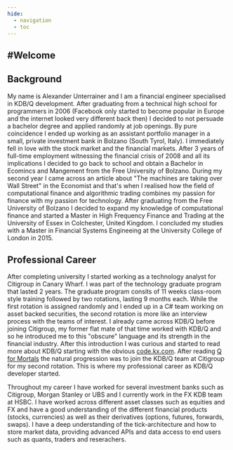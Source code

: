 ```yaml
---
hide:
  - navigation
  - toc
---
```


#Welcome
---

## Background

My name is Alexander Unterrainer and I am a financial engineer specialised in KDB/Q development. After graduating from a technical high school for programmers in 2006 (Facebook only started to become popular in Europe and the internet looked very different back then) I decided to not persuade a bachelor degree and applied randomly at job openings. By pure coincidence I ended up working as an assistant portfolio manager in a small, private investment bank in Bolzano (South Tyrol, Italy). I immediately fell in love with the stock market and the financial markets. After 3 years of full-time employment witnessing the financial crisis of 2008 and all its implications I decided to go back to school and obtain a Bachelor in Ecomincs and Mangement from the Free University of Bolzano. During my second year I came across an article about "The machines are taking over Wall Street" in the Economist and that's when I realised how the field of computational finance and algorithmic trading combines my passion for finance with my passion for technology. After graduating from the Free University of Bolzano I decided to expand my knowledge of computational finance and started a Master in High Frequency Finance and Trading at the University of Essex in Colchester, United Kingdom. I concluded my studies with a Master in Financial Systems Engineeing at the University College of London in 2015.  

## Professional Career

After completing university I started working as a technology analyst for Citigroup in Canary Wharf. I was part of the technology graduate program that lasted 2 years. The graduate program consits of 11 weeks class-room style training followed by two rotations, lasting 9 months each. While the first rotation is assigned randomly and I ended up in a C# team working on asset backed securities, the second rotation is more like an interview process with the teams of interest. I already came across KDB/Q before joining Citigroup, my former flat mate of that time worked with KDB/Q and so he introduced me to this "obscure" language and its strength in the financial industry. After this introduction I was curious and started to read more about KDB/Q starting with the obvious [code.kx.com](https://www.code.kx.com). After reading [Q for Mortals](https://code.kx.com/q4m3/) the natural progression was to join the KDB/Q team at Citigroup for my second rotation. This is where my professional career as KDB/Q developer started. 

Throughout my career I have worked for several investment banks such as Citigroup, Morgan Stanley or UBS and I currently work in the FX KDB team at HSBC. I have worked across different asset classes such as equities and FX and have a good understanding of the different financial products (stocks, currencies) as well as their derivatives (options, futures, forwards, swaps). I have a deep understanding of the tick-architecture and how to store market data, providing advanced APIs and data access to end users such as quants, traders and reserachers. 
